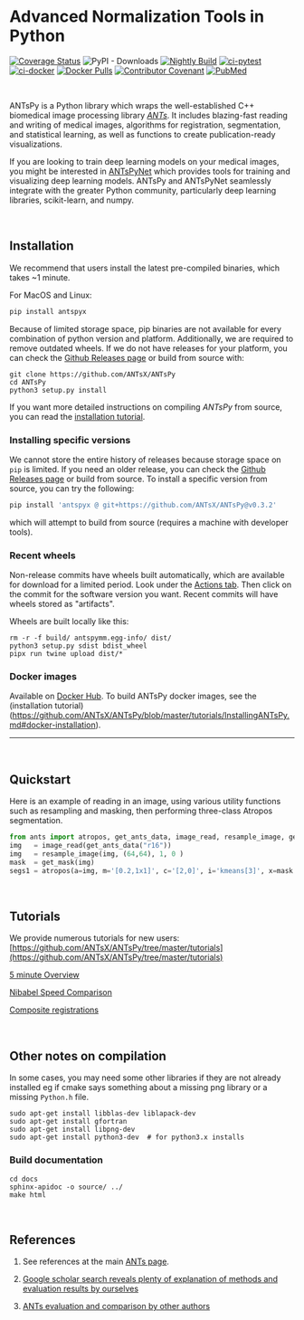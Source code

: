 # Advanced Normalization Tools in Python


[![Coverage Status](https://coveralls.io/repos/github/ANTsX/ANTsPy/badge.svg?branch=master)](https://coveralls.io/github/ANTsX/ANTsPy?branch=master)
<a href='http://antspyx.readthedocs.io/en/latest/?badge=latest'>
</a>
![PyPI - Downloads](https://img.shields.io/pypi/dm/antspyx?label=pypi%20downloads)
[![Nightly Build](https://github.com/ANTsX/ANTsPy/actions/workflows/wheels.yml/badge.svg)](https://github.com/ANTsX/ANTsPy/actions/workflows/wheels.yml)
[![ci-pytest](https://github.com/ANTsX/ANTsPy/actions/workflows/ci-pytest.yml/badge.svg)](https://github.com/ANTsX/ANTsPy/actions/workflows/ci-pytest.yml)
[![ci-docker](https://github.com/ANTsX/ANTsPy/actions/workflows/ci-docker.yml/badge.svg)](https://github.com/ANTsX/ANTsPy/actions/workflows/ci-docker.yml)
[![Docker Pulls](https://img.shields.io/docker/pulls/antsx/antspy.svg)](https://hub.docker.com/repository/docker/antsx/antspy)
[![Contributor Covenant](https://img.shields.io/badge/Contributor%20Covenant-v2.0%20adopted-ff69b4.svg)](code_of_conduct.md)
[![PubMed](https://img.shields.io/badge/ANTsX_paper-Open_Access-8DABFF?logo=pubmed)](https://pubmed.ncbi.nlm.nih.gov/33907199/)

<br>

ANTsPy is a Python library which wraps the well-established C++ biomedical image processing library <i>[ANTs](https://github.com/ANTsX/ANTs)</i>. It includes blazing-fast reading and writing of medical images, algorithms for registration, segmentation, and statistical learning, as well as functions to create publication-ready visualizations.

If you are looking to train deep learning models on your medical images, you might be interested in [ANTsPyNet](https://github.com/ANTsX/ANTsPy) which provides tools for training and visualizing deep learning models. ANTsPy and ANTsPyNet seamlessly integrate with the greater Python community, particularly deep learning libraries, scikit-learn, and numpy.

<br>

## Installation

We recommend that users install the latest pre-compiled binaries, which takes ~1 minute. 

For MacOS and Linux:

```bash
pip install antspyx
```

Because of limited storage space, pip binaries are not available for every combination of python
version and platform. Additionally, we are required to remove outdated wheels. If we do not have releases for your platform, you can check the
[Github Releases page](https://github.com/ANTsX/ANTsPy/releases) or build from source with:

```
git clone https://github.com/ANTsX/ANTsPy
cd ANTsPy
python3 setup.py install
```

If you want more detailed instructions
on compiling <i>ANTsPy</i> from source, you can read the
[installation tutorial](https://github.com/ANTsX/ANTsPy/blob/master/tutorials/InstallingANTsPy.md).

### Installing specific versions

We cannot store the entire history of releases because storage space on `pip` is limited. If you need an older release, you can check the [Github Releases page](https://github.com/ANTsX/ANTsPy/releases) or
build from source. To install a specific version from source, you can try the following:

```bash
pip install 'antspyx @ git+https://github.com/ANTsX/ANTsPy@v0.3.2'
```

which will attempt to build from source (requires a machine with developer tools).

### Recent wheels

Non-release commits have wheels built automatically, which are available for download for a limited period.
Look under the [Actions tab](https://github.com/ANTsX/ANTsPy/actions). Then click on the commit for the software version you want.
Recent commits will have wheels stored as "artifacts".

Wheels are built locally like this:

```
rm -r -f build/ antspymm.egg-info/ dist/
python3 setup.py sdist bdist_wheel
pipx run twine upload dist/*
```

### Docker images

Available on [Docker Hub](https://hub.docker.com/repository/docker/antsx/antspy). To build
ANTsPy docker images, see the (installation tutorial)(https://github.com/ANTsX/ANTsPy/blob/master/tutorials/InstallingANTsPy.md#docker-installation).

---

<br>

## Quickstart

Here is an example of reading in an image, using various utility functions such as resampling and masking, then performing three-class Atropos segmentation.

```python
from ants import atropos, get_ants_data, image_read, resample_image, get_mask
img   = image_read(get_ants_data("r16"))
img   = resample_image(img, (64,64), 1, 0 )
mask  = get_mask(img)
segs1 = atropos(a=img, m='[0.2,1x1]', c='[2,0]', i='kmeans[3]', x=mask )
```

<br>

## Tutorials

We provide numerous tutorials for new users: [https://github.com/ANTsX/ANTsPy/tree/master/tutorials](https://github.com/ANTsX/ANTsPy/tree/master/tutorials)

[5 minute Overview](https://github.com/ANTsX/ANTsPy/blob/master/tutorials/tutorial_5min.md)

[Nibabel Speed Comparison](https://github.com/ANTsX/ANTsPy/blob/master/tests/timings_io.py)

[Composite registrations](https://github.com/ANTsX/ANTsPy/blob/master/tutorials/concatenateRegistrations.ipynb)

<br>

## Other notes on compilation

In some cases, you may need some other libraries if they are not already installed eg if cmake says something about
a missing png library or a missing `Python.h` file.

```
sudo apt-get install libblas-dev liblapack-dev
sudo apt-get install gfortran
sudo apt-get install libpng-dev
sudo apt-get install python3-dev  # for python3.x installs
```

### Build documentation

```
cd docs
sphinx-apidoc -o source/ ../
make html
```

<br>

## References

1. See references at the main [ANTs page](https://github.com/ANTsX/ANTs#boilerplate-ants).

2. [Google scholar search reveals plenty of explanation of methods and evaluation results by ourselves](https://scholar.google.com/scholar?start=0&q=advanced+normalization+tools+ants+image+registration&hl=en&as_sdt=0,40)

3. [ANTs evaluation and comparison by other authors](https://scholar.google.com/scholar?hl=en&as_sdt=0%2C40&q=advanced+normalization+tools+ants+image+registration+-avants+-tustison&btnG=)
